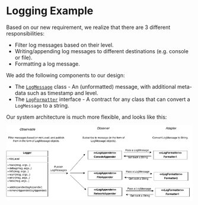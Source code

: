 # Logging Example

Based on our new requirement, we realize that there are 3 different responsibilities:
 * Filter log messages based on their level.
 * Writing/appending log messages to different destinations (e.g. console or file).
 * Formatting a log message.

We add the following components to our design:
 * The [`LogMessage`](src/csc301/loggingExample/logging/LogMessage.java) class - An (unformatted) message, with additional meta-data such as timestamp and level.
 * The [`LogFormatter`](src/csc301/loggingExample/logging/LogFormatter.java) interface - A contract for any class that can convert a `LogMessage` to a string.

Our system architecture is much more flexible, and looks like this:

![Architecture Diagram](LoggerArchitecture.png)
 
